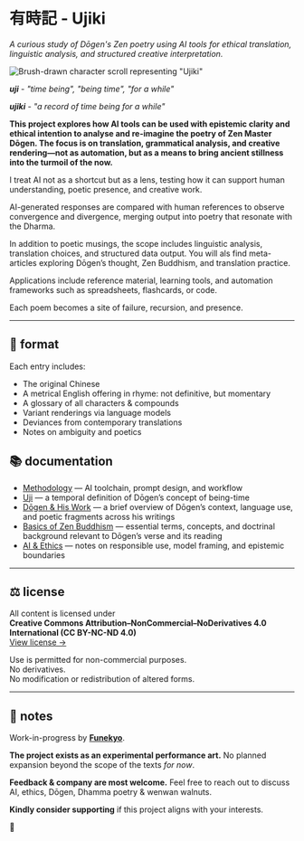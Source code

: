 # 有時記 - Ujiki
*A curious study of Dōgen's Zen poetry using AI tools for ethical translation, linguistic analysis, and structured creative interpretation.*

![Brush-drawn character scroll representing "Ujiki"](https://github.com/user-attachments/assets/84065bb8-5d25-4fa8-8033-2e3c6a4ae5a2)

***uji*** - *"time being", "being time", "for a while"*

***ujiki*** - *"a record of time being for a while"*

**This project explores how AI tools can be used with epistemic clarity and ethical intention to analyse and re-imagine the poetry of Zen Master Dōgen. The focus is on translation, grammatical analysis, and creative rendering—not as automation, but as a means to bring ancient stillness into the turmoil of the now.**

I treat AI not as a shortcut but as a lens, testing how it can support human understanding, poetic presence, and creative work.

AI-generated responses are compared with human references to observe convergence and divergence, merging output into poetry that resonate with the Dharma.

In addition to poetic musings, the scope includes linguistic analysis, translation choices, and structured data output. You will als find meta-articles exploring Dōgen’s thought, Zen Buddhism, and translation practice.

Applications include reference material, learning tools, and automation frameworks such as spreadsheets, flashcards, or code.

Each poem becomes a site of failure, recursion, and presence.  

---

## 📄 format

Each entry includes:

- The original Chinese
- A metrical English offering in rhyme: not definitive, but momentary
- A glossary of all characters & compounds
- Variant renderings via language models
- Deviances from contemporary translations
- Notes on ambiguity and poetics

## 📚 documentation

- [Methodology](link) — AI toolchain, prompt design, and workflow  
- [Uji](link) — a temporal definition of Dōgen’s concept of being-time
- [Dōgen & His Work](link) — a brief overview of Dōgen’s context, language use, and poetic fragments across his writings  
- [Basics of Zen Buddhism](link) — essential terms, concepts, and doctrinal background relevant to Dōgen’s verse and its reading  
- [AI & Ethics](link) — notes on responsible use, model framing, and epistemic boundaries

---

## ⚖️ license

All content is licensed under  
**Creative Commons Attribution–NonCommercial–NoDerivatives 4.0 International (CC BY-NC-ND 4.0)**  
[View license →](https://creativecommons.org/licenses/by-nc-nd/4.0/)

Use is permitted for non-commercial purposes.  
No derivatives.  
No modification or redistribution of altered forms.

---

## 📝 notes

Work-in-progress by **[Funekyo](link)**.

**The project exists as an experimental performance art.** No planned expansion beyond the scope of the texts *for now*.  

**Feedback & company are most welcome.** Feel free to reach out to discuss AI, ethics, Dōgen, Dhamma poetry & wenwan walnuts.

**Kindly consider supporting** if this project aligns with your interests.

🌸
